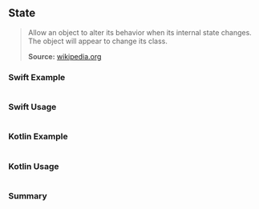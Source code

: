 ## State

> Allow an object to alter its behavior when its internal state changes. The object will appear to change its class.
>
>**Source:** [wikipedia.org](https://en.wikipedia.org/wiki/State_pattern)

### Swift Example

```swift


````

### Swift Usage

```swift


````

### Kotlin Example

```kotlin


````

### Kotlin Usage

```kotlin


````

### Summary